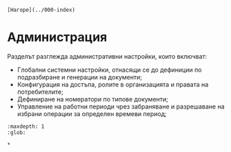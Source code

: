 ```{only} html
[Нагоре](../000-index)
```

# Администрация

Разделът разглежда административни настройки, които включват:  

- Глобални системни настройки, отнасящи се до дефиниции по подразбиране и генерации на документи;  
- Конфигурация на достъпа, ролите в организацията и правата на потребителите;  
- Дефиниране на номератори по типове документи;  
- Управление на работни периоди чрез забраняване и разрешаване на избрани операции за определен времеви период;  

```{toctree}
:maxdepth: 1
:glob:

*
```
